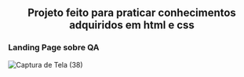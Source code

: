 <h2 align="center">
Projeto feito para praticar conhecimentos adquiridos em html e css
</h2>

<h3>Landing Page sobre QA</h3>

![Captura de Tela (38)](https://user-images.githubusercontent.com/43914674/169152055-1632a86a-7090-4a02-8ef7-aff694243e57.png)
